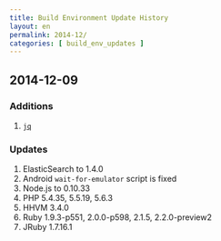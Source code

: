 ```yaml
---
title: Build Environment Update History
layout: en
permalink: 2014-12/
categories: [ build_env_updates ]
---
```


## 2014-12-09

### Additions

1. [`jq`](http://stedolan.github.io/jq/)

### Updates

1. ElasticSearch to 1.4.0
1. Android `wait-for-emulator` script is fixed
1. Node.js to 0.10.33
1. PHP 5.4.35, 5.5.19, 5.6.3
1. HHVM 3.4.0
1. Ruby 1.9.3-p551, 2.0.0-p598, 2.1.5, 2.2.0-preview2
1. JRuby 1.7.16.1
